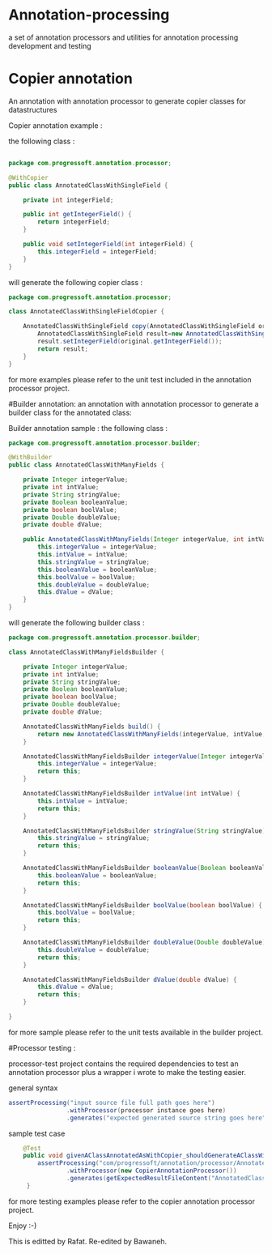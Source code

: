 # Annotation-processing
a set of annotation processors and utilities for annotation processing development and testing

# Copier annotation
An annotation with annotation processor to generate copier classes for datastructures

Copier annotation example :

the following class :

```java

package com.progressoft.annotation.processor;

@WithCopier
public class AnnotatedClassWithSingleField {

    private int integerField;

    public int getIntegerField() {
        return integerField;
    }

    public void setIntegerField(int integerField) {
        this.integerField = integerField;
    }
}
```

will generate the following copier class :

```java
package com.progressoft.annotation.processor;

class AnnotatedClassWithSingleFieldCopier {

    AnnotatedClassWithSingleField copy(AnnotatedClassWithSingleField original) throws CloneNotSupportedException {
        AnnotatedClassWithSingleField result=new AnnotatedClassWithSingleField();
        result.setIntegerField(original.getIntegerField());
        return result;
    }
}
```

for more examples please refer to the unit test included in the annotation processor project.

#Builder annotation:
an annotation with annotation processor to generate a builder class for the annotated class:

Builder annotation sample :
the following class :
```java
package com.progressoft.annotation.processor.builder;

@WithBuilder
public class AnnotatedClassWithManyFields {

    private Integer integerValue;
    private int intValue;
    private String stringValue;
    private Boolean booleanValue;
    private boolean boolValue;
    private Double doubleValue;
    private double dValue;

    public AnnotatedClassWithManyFields(Integer integerValue, int intValue, String stringValue, Boolean booleanValue, boolean boolValue, Double doubleValue, double dValue) {
        this.integerValue = integerValue;
        this.intValue = intValue;
        this.stringValue = stringValue;
        this.booleanValue = booleanValue;
        this.boolValue = boolValue;
        this.doubleValue = doubleValue;
        this.dValue = dValue;
    }
}

```
will generate the following builder class :

```java
package com.progressoft.annotation.processor.builder;

class AnnotatedClassWithManyFieldsBuilder {

    private Integer integerValue;
    private int intValue;
    private String stringValue;
    private Boolean booleanValue;
    private boolean boolValue;
    private Double doubleValue;
    private double dValue;

    AnnotatedClassWithManyFields build() {
        return new AnnotatedClassWithManyFields(integerValue, intValue, stringValue, booleanValue, boolValue, doubleValue, dValue);
    }

    AnnotatedClassWithManyFieldsBuilder integerValue(Integer integerValue) {
        this.integerValue = integerValue;
        return this;
    }

    AnnotatedClassWithManyFieldsBuilder intValue(int intValue) {
        this.intValue = intValue;
        return this;
    }

    AnnotatedClassWithManyFieldsBuilder stringValue(String stringValue) {
        this.stringValue = stringValue;
        return this;
    }

    AnnotatedClassWithManyFieldsBuilder booleanValue(Boolean booleanValue) {
        this.booleanValue = booleanValue;
        return this;
    }

    AnnotatedClassWithManyFieldsBuilder boolValue(boolean boolValue) {
        this.boolValue = boolValue;
        return this;
    }

    AnnotatedClassWithManyFieldsBuilder doubleValue(Double doubleValue) {
        this.doubleValue = doubleValue;
        return this;
    }

    AnnotatedClassWithManyFieldsBuilder dValue(double dValue) {
        this.dValue = dValue;
        return this;
    }

}

```
for more sample please refer to the unit tests available in the builder project.

#Processor testing :

processor-test project contains the required dependencies to test an annotation processor plus a wrapper i wrote to make the testing easier.

general syntax

```java
assertProcessing("input source file full path goes here")
                .withProcessor(processor instance goes here)
                .generates("expected generated source string goes here");

```
sample test case

```java
    @Test
    public void givenAClassAnnotatedAsWithCopier_shouldGenerateAClassWithSameNameButEndsWithCopier() throws Exception {
        assertProcessing("com/progressoft/annotation/processor/AnnotatedClassWithSingleField.java")
                .withProcessor(new CopierAnnotationProcessor())
                .generates(getExpectedResultFileContent("AnnotatedClassWithSingleFieldCopier.java"));
     }
```
for more testing examples please refer to the copier annotation processor project.

Enjoy :-)

This is editted by Rafat.
Re-edited by Bawaneh.
